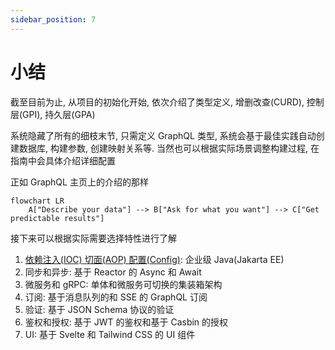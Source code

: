```yaml
---
sidebar_position: 7
---
```


# 小结

截至目前为止, 从项目的初始化开始, 依次介绍了类型定义, 增删改查(CURD), 控制层(GPI), 持久层(GPA)

系统隐藏了所有的细枝末节, 只需定义 GraphQL 类型, 系统会基于最佳实践自动创建数据库, 构建参数, 创建映射关系等. 当然也可以根据实际场景调整构建过程, 在指南中会具体介绍详细配置

正如 GraphQL 主页上的介绍的那样

```mermaid
flowchart LR
    A["Describe your data"] --> B["Ask for what you want"] --> C["Get predictable results"]

```

接下来可以根据实际需要选择特性进行了解

1. [依赖注入(IOC) 切面(AOP) 配置(Config)](/docs/category/企业级java): 企业级 Java(Jakarta EE)
2. 同步和异步: 基于 Reactor 的 Async 和 Await
3. 微服务和 gRPC: 单体和微服务可切换的集装箱架构
4. 订阅: 基于消息队列的和 SSE 的 GraphQL 订阅
5. 验证: 基于 JSON Schema 协议的验证
6. 鉴权和授权: 基于 JWT 的鉴权和基于 Casbin 的授权
7. UI: 基于 Svelte 和 Tailwind CSS 的 UI 组件
